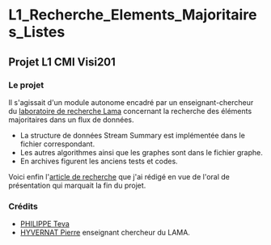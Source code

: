 # L1_Recherche_Elements_Majoritaires_Listes
## Projet L1 CMI Visi201

### Le projet

Il s'agissait d'un module autonome encadré par un enseignant-chercheur du [laboratoire de recherche Lama](https://www.lama.univ-savoie.fr/) concernant la recherche des éléments majoritaires dans un flux de données.

- La structure de données Stream Summary est implémentée dans le fichier correspondant.
- Les autres algorithmes ainsi que les graphes sont dans le fichier graphe.
- En archives figurent les anciens tests et codes.

Voici enfin l'[article de recherche](http://os-vps418.infomaniak.ch:1250/mediawiki/index.php/Calcul_approch%C3%A9_de_l%27%C3%A9l%C3%A9ment_majoritaire,_et_autres_algorithmes_approch%C3%A9s) que j'ai rédigé en vue de l'oral de présentation qui marquait la fin du projet.

### Crédits
- [PHILIPPE Teva](https://github.com/TevaPhilippe05)
- [HYVERNAT Pierre](phyver) enseignant chercheur du LAMA.
